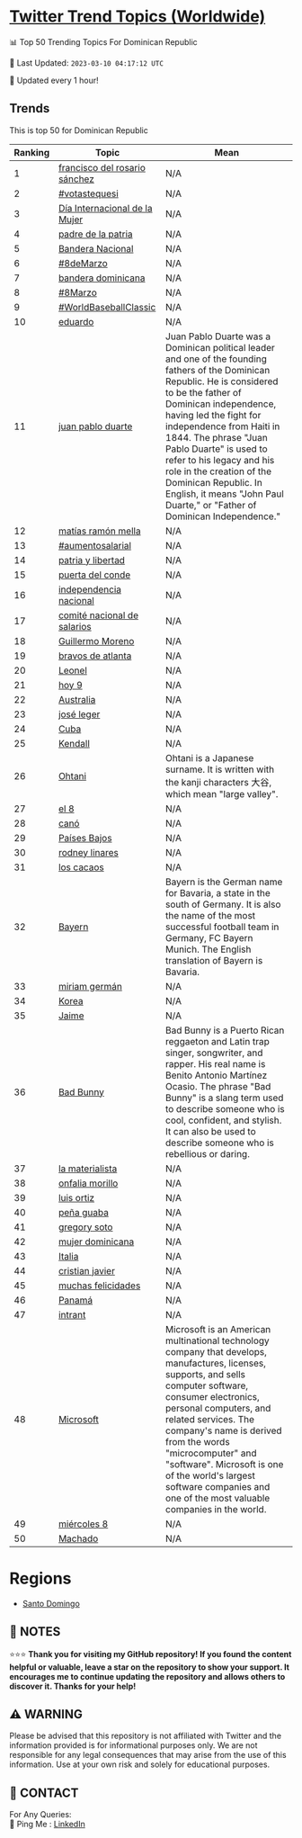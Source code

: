 [Twitter Trend Topics (Worldwide)](https://github.com/ErcinDedeoglu/Twitter-Trend-Topics)
==========


📊 Top 50 Trending Topics For Dominican Republic

📆 Last Updated: `2023-03-10 04:17:12 UTC`

🔧 Updated every 1 hour!


## Trends

This is top 50 for Dominican Republic

| Ranking | Topic | Mean |
| ------- | ------------ | ------------ |
| 1 | [francisco del rosario sánchez](http://twitter.com/search?q=francisco+del+rosario+s%c3%a1nchez) | N/A |
| 2 | [#votastequesi](http://twitter.com/search?q=%23votastequesi) | N/A |
| 3 | [Día Internacional de la Mujer](http://twitter.com/search?q=D%c3%ada+Internacional+de+la+Mujer) | N/A |
| 4 | [padre de la patria](http://twitter.com/search?q=padre+de+la+patria) | N/A |
| 5 | [Bandera Nacional](http://twitter.com/search?q=Bandera+Nacional) | N/A |
| 6 | [#8deMarzo](http://twitter.com/search?q=%238deMarzo) | N/A |
| 7 | [bandera dominicana](http://twitter.com/search?q=bandera+dominicana) | N/A |
| 8 | [#8Marzo](http://twitter.com/search?q=%238Marzo) | N/A |
| 9 | [#WorldBaseballClassic](http://twitter.com/search?q=%23WorldBaseballClassic) | N/A |
| 10 | [eduardo](http://twitter.com/search?q=eduardo) | N/A |
| 11 | [juan pablo duarte](http://twitter.com/search?q=juan+pablo+duarte) | Juan Pablo Duarte was a Dominican political leader and one of the founding fathers of the Dominican Republic. He is considered to be the father of Dominican independence, having led the fight for independence from Haiti in 1844. The phrase "Juan Pablo Duarte" is used to refer to his legacy and his role in the creation of the Dominican Republic. In English, it means "John Paul Duarte," or "Father of Dominican Independence." |
| 12 | [matías ramón mella](http://twitter.com/search?q=mat%c3%adas+ram%c3%b3n+mella) | N/A |
| 13 | [#aumentosalarial](http://twitter.com/search?q=%23aumentosalarial) | N/A |
| 14 | [patria y libertad](http://twitter.com/search?q=patria+y+libertad) | N/A |
| 15 | [puerta del conde](http://twitter.com/search?q=puerta+del+conde) | N/A |
| 16 | [independencia nacional](http://twitter.com/search?q=independencia+nacional) | N/A |
| 17 | [comité nacional de salarios](http://twitter.com/search?q=comit%c3%a9+nacional+de+salarios) | N/A |
| 18 | [Guillermo Moreno](http://twitter.com/search?q=Guillermo+Moreno) | N/A |
| 19 | [bravos de atlanta](http://twitter.com/search?q=bravos+de+atlanta) | N/A |
| 20 | [Leonel](http://twitter.com/search?q=Leonel) | N/A |
| 21 | [hoy 9](http://twitter.com/search?q=hoy+9) | N/A |
| 22 | [Australia](http://twitter.com/search?q=Australia) | N/A |
| 23 | [josé leger](http://twitter.com/search?q=jos%c3%a9+leger) | N/A |
| 24 | [Cuba](http://twitter.com/search?q=Cuba) | N/A |
| 25 | [Kendall](http://twitter.com/search?q=Kendall) | N/A |
| 26 | [Ohtani](http://twitter.com/search?q=Ohtani) | Ohtani is a Japanese surname. It is written with the kanji characters 大谷, which mean "large valley". |
| 27 | [el 8](http://twitter.com/search?q=el+8) | N/A |
| 28 | [canó](http://twitter.com/search?q=can%c3%b3) | N/A |
| 29 | [Países Bajos](http://twitter.com/search?q=Pa%c3%adses+Bajos) | N/A |
| 30 | [rodney linares](http://twitter.com/search?q=rodney+linares) | N/A |
| 31 | [los cacaos](http://twitter.com/search?q=los+cacaos) | N/A |
| 32 | [Bayern](http://twitter.com/search?q=Bayern) | Bayern is the German name for Bavaria, a state in the south of Germany. It is also the name of the most successful football team in Germany, FC Bayern Munich. The English translation of Bayern is Bavaria. |
| 33 | [miriam germán](http://twitter.com/search?q=miriam+germ%c3%a1n) | N/A |
| 34 | [Korea](http://twitter.com/search?q=Korea) | N/A |
| 35 | [Jaime](http://twitter.com/search?q=Jaime) | N/A |
| 36 | [Bad Bunny](http://twitter.com/search?q=Bad+Bunny) | Bad Bunny is a Puerto Rican reggaeton and Latin trap singer, songwriter, and rapper. His real name is Benito Antonio Martínez Ocasio. The phrase "Bad Bunny" is a slang term used to describe someone who is cool, confident, and stylish. It can also be used to describe someone who is rebellious or daring. |
| 37 | [la materialista](http://twitter.com/search?q=la+materialista) | N/A |
| 38 | [onfalia morillo](http://twitter.com/search?q=onfalia+morillo) | N/A |
| 39 | [luis ortiz](http://twitter.com/search?q=luis+ortiz) | N/A |
| 40 | [peña guaba](http://twitter.com/search?q=pe%c3%b1a+guaba) | N/A |
| 41 | [gregory soto](http://twitter.com/search?q=gregory+soto) | N/A |
| 42 | [mujer dominicana](http://twitter.com/search?q=mujer+dominicana) | N/A |
| 43 | [Italia](http://twitter.com/search?q=Italia) | N/A |
| 44 | [cristian javier](http://twitter.com/search?q=cristian+javier) | N/A |
| 45 | [muchas felicidades](http://twitter.com/search?q=muchas+felicidades) | N/A |
| 46 | [Panamá](http://twitter.com/search?q=Panam%c3%a1) | N/A |
| 47 | [intrant](http://twitter.com/search?q=intrant) | N/A |
| 48 | [Microsoft](http://twitter.com/search?q=Microsoft) | Microsoft is an American multinational technology company that develops, manufactures, licenses, supports, and sells computer software, consumer electronics, personal computers, and related services. The company's name is derived from the words "microcomputer" and "software". Microsoft is one of the world's largest software companies and one of the most valuable companies in the world. |
| 49 | [miércoles 8](http://twitter.com/search?q=mi%c3%a9rcoles+8) | N/A |
| 50 | [Machado](http://twitter.com/search?q=Machado) | N/A |



# Regions

* [Santo Domingo](</Dominican Republic/Santo Domingo.md>)



## 📝 NOTES

⭐⭐⭐ **Thank you for visiting my GitHub repository! If you found the content helpful or valuable, leave a star on the repository to show your support. It encourages me to continue updating the repository and allows others to discover it. Thanks for your help!**


## ⚠️ WARNING

Please be advised that this repository is not affiliated with Twitter and the information provided is for informational purposes only. We are not responsible for any legal consequences that may arise from the use of this information. Use at your own risk and solely for educational purposes.


## 📨 CONTACT

 For Any Queries:  
            🏓 Ping Me : [LinkedIn](https://www.linkedin.com/in/ercindedeoglu/)
